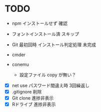 # TODO

- npm インストールせず 確認
- フォントインストール済 スキップ
- Git 最初回時 インストール判定処理 未完成

- cmder
- conemu
  - 設定ファイル copy が無い？

- [x] net use パスワード間違え時 3回繰返し
- [x] .gitignore 削除
- [x] Git clone 進捗非表示
- [x] Rドライブ 進捗非表示
